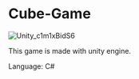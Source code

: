 # Cube-Game
![Unity_c1m1xBidS6](https://user-images.githubusercontent.com/68899725/114319971-691f9880-9b1c-11eb-81ee-d304998e36da.png)

This game is made with unity engine.

Language: C#
